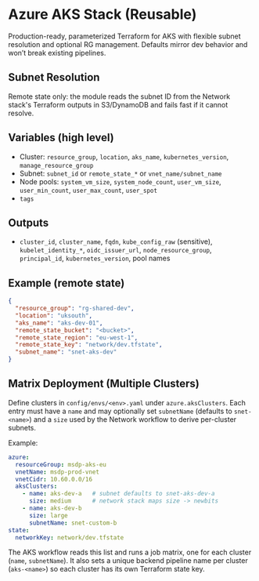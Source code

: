 # Azure AKS Stack (Reusable)

Production-ready, parameterized Terraform for AKS with flexible subnet resolution and optional RG management. Defaults mirror dev behavior and won’t break existing pipelines.

## Subnet Resolution
Remote state only: the module reads the subnet ID from the Network stack's Terraform outputs in S3/DynamoDB and fails fast if it cannot resolve.

## Variables (high level)
- Cluster: `resource_group`, `location`, `aks_name`, `kubernetes_version`, `manage_resource_group`
- Subnet: `subnet_id` or `remote_state_*` or `vnet_name/subnet_name`
- Node pools: `system_vm_size`, `system_node_count`, `user_vm_size`, `user_min_count`, `user_max_count`, `user_spot`
- `tags`

## Outputs
- `cluster_id`, `cluster_name`, `fqdn`, `kube_config_raw` (sensitive), `kubelet_identity_*`, `oidc_issuer_url`, `node_resource_group`, `principal_id`, `kubernetes_version`, pool names

## Example (remote state)
```json
{
  "resource_group": "rg-shared-dev",
  "location": "uksouth",
  "aks_name": "aks-dev-01",
  "remote_state_bucket": "<bucket>",
  "remote_state_region": "eu-west-1",
  "remote_state_key": "network/dev.tfstate",
  "subnet_name": "snet-aks-dev"
}
```

## Matrix Deployment (Multiple Clusters)

Define clusters in `config/envs/<env>.yaml` under `azure.aksClusters`. Each entry must have a `name` and may optionally set `subnetName` (defaults to `snet-<name>`) and a `size` used by the Network workflow to derive per-cluster subnets.

Example:

```yaml
azure:
  resourceGroup: msdp-aks-eu
  vnetName: msdp-prod-vnet
  vnetCidr: 10.60.0.0/16
  aksClusters:
    - name: aks-dev-a   # subnet defaults to snet-aks-dev-a
      size: medium      # network stack maps size -> newbits
    - name: aks-dev-b
      size: large
      subnetName: snet-custom-b
state:
  networkKey: network/dev.tfstate
```

The AKS workflow reads this list and runs a job matrix, one for each cluster (`name`, `subnetName`). It also sets a unique backend pipeline name per cluster (`aks-<name>`) so each cluster has its own Terraform state key.
